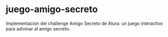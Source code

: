 # juego-amigo-secreto
Implementación del challenge Amigo Secreto de Alura: un juego interactivo para adivinar al amigo secreto.
